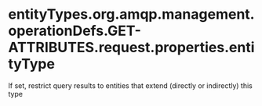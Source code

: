 # entityTypes.org.amqp.management.operationDefs.GET-ATTRIBUTES.request.properties.entityType

If set, restrict query results to entities that extend (directly or indirectly) this type

